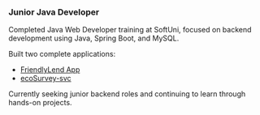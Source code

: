 ### Junior Java Developer

Completed Java Web Developer training at SoftUni, focused on backend development using Java, Spring Boot, and MySQL.

Built two complete applications:
- [FriendlyLend App](https://github.com/Boryana-Mihaylova/friendly-lend-app)
- [ecoSurvey-svc](https://github.com/Boryana-Mihaylova/ecoSurvey-svc)

Currently seeking junior backend roles and continuing to learn through hands-on projects.
